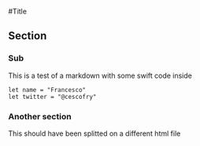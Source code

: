 #Title

## Section

### Sub

This is a test of a markdown with some swift code inside

``` 
let name = "Francesco"
let twitter = "@cescofry"
```

### Another section

This should have been splitted on a different html file

